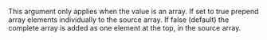 This argument only applies when the value is an array.
If set to true prepend array elements individually to the source array.
If false (default) the complete array is added as one element at the top, in the source array.
